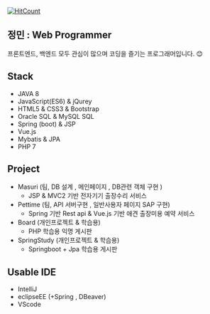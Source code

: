 [![HitCount](http://hits.dwyl.com/jm9293/jm9293.svg)](http://hits.dwyl.com/jm9293/jm9293)

## 정민 : Web Programmer

프론트엔드, 백엔드 모두 관심이 많으며 코딩을 즐기는 프로그래머입니다. 😊

## Stack

- JAVA 8
- JavaScript(ES6) & jQurey
- HTML5 & CSS3 & Bootstrap
- Oracle SQL & MySQL SQL
- Spring (boot) & JSP
- Vue.js
- Mybatis & JPA
- PHP 7

## Project

- Masuri (팀, DB 설계 , 메인페이지 , DB관련 객체 구현 )
  - JSP & MVC2 기반 전자기기 출장수리 서비스 
- Pettime (팀, API 서버구현 , 일반사용자 페이지 SAP 구현)
  - Spring 기반 Rest api & Vue.js 기반 애견 출장미용 예약 서비스
- Board (개인프로젝트 & 학습용)  
  - PHP 학습용 익명 게시판
- SpringStudy (개인프로젝트 & 학습용)
  - Springboot + Jpa 학습용 게시판

## Usable IDE

- IntelliJ
- eclipseEE (+Spring , DBeaver)
- VScode
